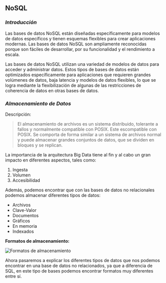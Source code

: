 ## NoSQL

### *Introducción*

Las bases de datos NoSQL están diseñadas específicamente para modelos de datos específicos y tienen esquemas flexibles para crear aplicaciones modernas. Las bases de datos NoSQL son ampliamente reconocidas porque son fáciles de desarrollar, por su funcionalidad y el rendimiento a escala.

Las bases de datos NoSQL utilizan una variedad de modelos de datos para acceder y administrar datos. Estos tipos de bases de datos están optimizados específicamente para aplicaciones que requieren grandes volúmenes de datos, baja latencia y modelos de datos flexibles, lo que se logra mediante la flexibilización de algunas de las restricciones de coherencia de datos en otras bases de datos.

### *Almacenamiento de Datos*
Descripción:

> El almacenamiento de archivos es un sistema distribuido, tolerante a fallos y normalmente compatible con POSIX. Este escompatible con POSIX. Se comporta de forma similar a un sistema de archivos normal y puede almacenar grandes conjuntos de datos, que se dividen en bloques y se replican. 

La importancia de la arquitectura Big Data tiene al fin y al cabo un gran impacto en diferentes aspectos, tales como:

1. Ingesta
2. Volumen
3. Accesibilidad

Además, podemos encontrar que con las bases de datos no relacionales podemos almacenar diferentes tipos de datos:

- Archivos
- Clave-Valor
- Documentos
- Gráficos
- En memoria
- Indexados

**Formatos de almacenamiento:**

![Formatos de almacenamiento](file_storage.png)

Ahora pasaremos a explicar los diferentes tipos de datos que nos podemos encontrar en una base de datos no relacionados, ya que a diferencia de SQL, en este tipo de bases podemos encontrar formatos muy diferentes entre sí.


